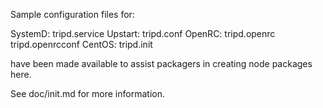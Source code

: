 Sample configuration files for:

SystemD: tripd.service
Upstart: tripd.conf
OpenRC:  tripd.openrc
         tripd.openrcconf
CentOS:  tripd.init

have been made available to assist packagers in creating node packages here.

See doc/init.md for more information.
